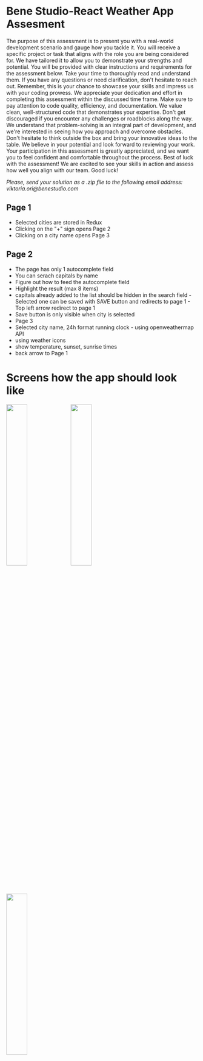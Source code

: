 # Bene Studio-React Weather App Assesment

The purpose of this assessment is to present you with a real-world development scenario and gauge how you tackle it. You will receive a specific project or task that aligns with the role you are being considered for. We have tailored it to allow you to demonstrate your strengths and potential.
You will be provided with clear instructions and requirements for the assessment below. Take your time to thoroughly read and understand them. If you have any questions or need clarification, don't hesitate to reach out.
Remember, this is your chance to showcase your skills and impress us with your coding prowess. We appreciate your dedication and effort in completing this assessment within the discussed time frame.
Make sure to pay attention to code quality, efficiency, and documentation. We value clean, well-structured code that demonstrates your expertise.
Don't get discouraged if you encounter any challenges or roadblocks along the way. We understand that problem-solving is an integral part of development, and we're interested in seeing how you approach and overcome obstacles. Don't hesitate to think outside the box and bring your innovative ideas to the table.
We believe in your potential and look forward to reviewing your work. Your participation in this assessment is greatly appreciated, and we want you to feel confident and comfortable throughout the process.
Best of luck with the assessment! We are excited to see your skills in action and assess how well you align with our team.
Good luck!

_Please, send your solution as a .zip file to the following email address: viktoria.ori@benestudio.com_

## Page 1

- Selected cities are stored in Redux
- Clicking on the "+" sign opens Page 2
- Clicking on a city name opens Page 3

## Page 2

- The page has only 1 autocomplete field
- You can serach capitals by name
- Figure out how to feed the autocomplete field
- Highlight the result (max 8 items)
- capitals already added to the list should be hidden in the search field - Selected one can be saved with SAVE button and redirects to page 1 - Top left arrow redirect to page 1
- Save button is only visible when city is selected
- Page 3
- Selected city name, 24h format running clock - using openweathermap API
- using weather icons
- show temperature, sunset, sunrise times
- back arrow to Page 1

# Screens how the app should look like

 <img src="/Users/balazstasi/Documents/GitHub/weather-app-bene/_spec/screen__1.png " width=33% height=33%>
 <img src="/Users/balazstasi/Documents/GitHub/weather-app-bene/_spec/screen__2.png " width=33% height=33%>
 <img src="/Users/balazstasi/Documents/GitHub/weather-app-bene/_spec/screen__3.png " width=33% height=33%>
